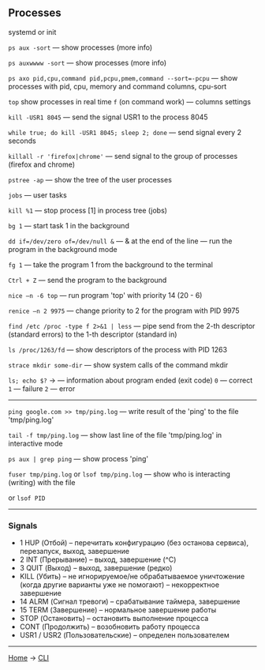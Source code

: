 ## Processes

systemd or init

`ps aux -sort` — show processes (more info)

`ps auxwwww -sort` — show processes (more info)

`ps axo pid,cpu,command pid,pcpu,pmem,command --sort=-pcpu` — show processes with pid, cpu, memory and command columns, cpu-sort

`top` show processes in real time `f` (on command work) — columns settings

`kill -USR1 8045` — send the signal USR1 to the process 8045

`while true; do kill -USR1 8045; sleep 2; done` — send signal every 2 seconds

`killall -r 'firefox|chrome'` — send signal to the group of processes (firefox and chrome)

`pstree -ap` — show the tree of the user processes

`jobs` — user tasks

`kill %1` — stop process [1] in process tree (jobs)

`bg 1` — start task 1 in the background

`dd if=/dev/zero of=/dev/null &` — & at the end of the line — run the program in the background mode

`fg 1` — take the program 1 from the background to the terminal

`Ctrl + Z` — send the program to the background

`nice –n -6 top` — run program 'top' with priority 14 (20 - 6)

`renice –n 2 9975` — change priority to 2 for the program with PID 9975

`find /etc /proc -type f 2>&1 | less` — pipe send from the 2-th descriptor (standard errors) to the 1-th descriptor (standard in)

`ls /proc/1263/fd` — show descriptors of the process with PID 1263

`strace mkdir some-dir` — show system calls of the command mkdir

`ls; echo $?` -> — information about program ended (exit code) `0` — correct `1` — failure `2` — error

---

`ping google.com >> tmp/ping.log` — write result of the 'ping' to the file 'tmp/ping.log'

`tail -f tmp/ping.log` — show last line of the file 'tmp/ping.log' in interactive mode

`ps aux | grep ping` — show process 'ping'

`fuser tmp/ping.log` or `lsof tmp/ping.log` — show who is interacting (writing) with the file

or `lsof PID`

---


### Signals

- 1 HUP (Отбой) – перечитать конфигурацию (без останова сервиса), перезапуск, выход, завершение
- 2 INT (Прерывание) – выход, завершение (^C)
- 3 QUIT (Выход) – выход, завершение (редко)
-  KILL (Убить) – не игнорируемое/не обрабатываемое уничтожение (когда другие варианты уже не помогают) – некорректное завершение
- 14 ALRM (Сигнал тревоги) – срабатывание таймера, завершение
- 15 TERM (Завершение) – нормальное завершение работы
- STOP (Остановить) – остановить выполнение процесса
- CONT (Продолжить) – возобновить работу процесса
- USR1 / USR2 (Пользовательские) – определен пользователем




---
[Home](../README.md) -> [CLI](cli.md)

